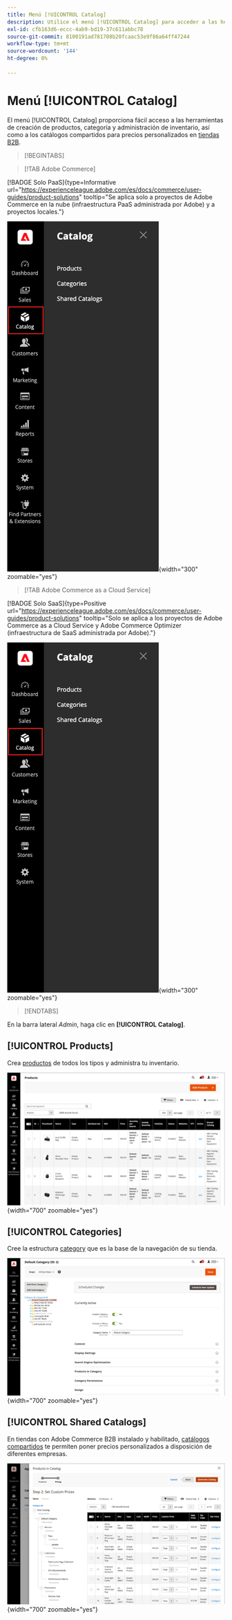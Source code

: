```yaml
---
title: Menú [!UICONTROL Catalog]
description: Utilice el menú [!UICONTROL Catalog] para acceder a las herramientas de creación de productos, categoría y administración de inventario.
exl-id: cfb163d6-eccc-4ab9-bd19-37c611abbc78
source-git-commit: 8100191ad781708b20fcaac53e9f86a64ff47244
workflow-type: tm+mt
source-wordcount: '144'
ht-degree: 0%

---
```


# Menú [!UICONTROL Catalog]

El menú [!UICONTROL Catalog] proporciona fácil acceso a las herramientas de creación de productos, categoría y administración de inventario, así como a los catálogos compartidos para precios personalizados en [tiendas B2B](https://experienceleague.adobe.com/docs/commerce-admin/b2b/introduction.html?lang=es).

>[!BEGINTABS]

>[!TAB Adobe Commerce]

[!BADGE Solo PaaS]{type=Informative url="https://experienceleague.adobe.com/es/docs/commerce/user-guides/product-solutions" tooltip="Se aplica solo a proyectos de Adobe Commerce en la nube (infraestructura PaaS administrada por Adobe) y a proyectos locales."}

![Menú de catálogo](./assets/admin-menu-catalog.png){width="300" zoomable="yes"}

>[!TAB Adobe Commerce as a Cloud Service]

[!BADGE Solo SaaS]{type=Positive url="https://experienceleague.adobe.com/es/docs/commerce/user-guides/product-solutions" tooltip="Solo se aplica a los proyectos de Adobe Commerce as a Cloud Service y Adobe Commerce Optimizer (infraestructura de SaaS administrada por Adobe)."}

![Menú de catálogo](./assets/admin-menu-catalog-accs.png){width="300" zoomable="yes"}

>[!ENDTABS]

En la barra lateral _Admin_, haga clic en **[!UICONTROL Catalog]**.

## [!UICONTROL Products]

Crea [productos](products-list.md) de todos los tipos y administra tu inventario.

![Cuadrícula de productos](./assets/products-grid.png){width="700" zoomable="yes"}

## [!UICONTROL Categories]

Cree la estructura [category](categories.md) que es la base de la navegación de su tienda.

![Área de trabajo de categoría](./assets/category-workspace.png){width="700" zoomable="yes"}

## [!UICONTROL Shared Catalogs]

En tiendas con Adobe Commerce B2B instalado y habilitado, [catálogos compartidos](https://experienceleague.adobe.com/docs/commerce-admin/b2b/shared-catalogs/catalog-shared.html?lang=es) te permiten poner precios personalizados a disposición de diferentes empresas.

![Productos de catálogo compartido](./assets/shared-catalog-setup.png){width="700" zoomable="yes"}
